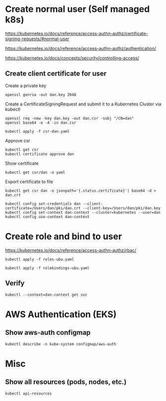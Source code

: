 # Create normal user (Self managed k8s)

https://kubernetes.io/docs/reference/access-authn-authz/certificate-signing-requests/#normal-user

https://kubernetes.io/docs/reference/access-authn-authz/authentication/

https://kubernetes.io/docs/concepts/security/controlling-access/

## Create client certificate for user

Create a private key
```
openssl genrsa -out dan.key 2048
```

Create a CertificateSigningRequest and submit it to a Kubernetes Cluster via kubectl
```
openssl req -new -key dan.key -out dan.csr -subj "/CN=dan"
openssl base64 -e -A -in dan.csr

kubectl apply -f csr-dan.yaml
```

Approve csr
```
kubectl get csr
kubectl certificate approve dan
```

Show certificate
```
kubectl get csr/dan -o yaml
```

Export certificate to file
```
kubectl get csr dan -o jsonpath='{.status.certificate}'| base64 -d > dan.crt
```

```
kubectl config set-credentials dan --client-certificate=/Users/dan/pki/dan.crt --client-key=/Users/dan/pki/dan.key
kubectl config set-context dan-context --cluster=kubernetes --user=dan
kubectl config use-context dan-context
```

# Create role and bind to user

https://kubernetes.io/docs/reference/access-authn-authz/rbac/

```
kubectl apply -f roles-ubu.yaml

kubectl apply -f rolebindings-ubu.yaml
```

## Verify

```
kubectl --context=dan-context get svc
```

# AWS Authentication (EKS)

## Show aws-auth configmap

```
kubectl describe -n kube-system configmap/aws-auth
```

# Misc

## Show all resources (pods, nodes, etc.)
```
kubectl api-resources
```
